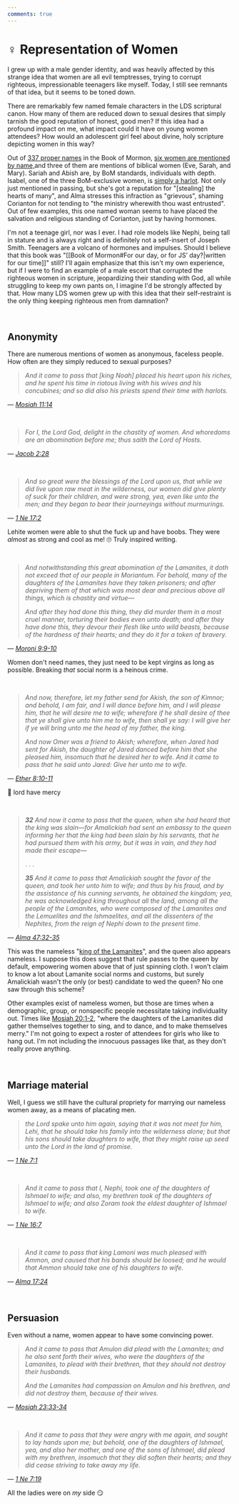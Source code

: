 ```yaml
---
comments: true
---
```

# ♀️ Representation of Women

I grew up with a male gender identity, and was heavily affected by this strange idea that women are all evil temptresses, trying to corrupt righteous, impressionable teenagers like myself. Today, I still see remnants of that idea, but it seems to be toned down.

There are remarkably few named female characters in the LDS scriptural canon. How many of them are reduced down to sexual desires that simply tarnish the good reputation of honest, good men? If this idea had a profound impact on me, what impact could it have on young women attendees?
How would an adolescent girl feel about divine, holy scripture depicting women in this way?

Out of [337 proper names](https://eom.byu.edu/index.php/Book_of_Mormon_Names) in the Book of Mormon, [six women are mentioned by name,](https://eom.byu.edu/index.php/Women_in_the_Book_of_Mormon)and three of them are mentions of biblical women (Eve, Sarah, and Mary). 
Sariah and Abish are, by BoM standards, individuals with depth. Isabel, one of the three BoM-exclusive women, is [simply a harlot](https://www.churchofjesuschrist.org/study/scriptures/bofm/alma/39?lang=eng&id=3-5#p3). Not only just mentioned in passing, but she's got a reputation for "[stealing] the hearts of many", and Alma stresses this infraction as "grievous", shaming Corianton for not tending to "the ministry wherewith thou wast entrusted". Out of few examples, this one named woman seems to have placed the salvation and religious standing of Corianton, just by having hormones.

I'm not a teenage girl, nor was I ever. I had role models like Nephi, being tall in stature and is always right and is definitely not a self-insert of Joseph Smith. Teenagers are a volcano of hormones and impulses. Should I believe that this book was "[[Book of Mormon#For our day, or for JS’ day?|written for our time]]" still? I'll again emphasize that this isn't my own experience, but if I were to find an example of a male escort that corrupted the righteous women in scripture, jeopardizing their standing with God, all while struggling to keep my own pants on, I imagine I'd be strongly affected by that. How many LDS women grew up with this idea that their self-restraint is the only thing keeping righteous men from damnation?

&nbsp;

## Anonymity
There are numerous mentions of women as anonymous, faceless people. How often are they simply reduced to sexual purposes?

>*And it came to pass that [king Noah] placed his heart upon his riches, and he spent his time in riotous living with his wives and his concubines; and so did also his priests spend their time with harlots.*

— _[Mosiah 11:14](https://www.churchofjesuschrist.org/study/scriptures/bofm/mosiah/11?lang=eng&id=14#13)_

&nbsp;

>*For I, the Lord God, delight in the chastity of women. And whoredoms are an abomination before me; thus saith the Lord of Hosts.*

— _[Jacob 2:28](https://www.churchofjesuschrist.org/study/scriptures/bofm/jacob/2?lang=eng&id=p28#p28)_

&nbsp;

>*And so great were the blessings of the Lord upon us, that while we did live upon raw meat in the wilderness, our women did give plenty of suck for their children, and were strong, yea, even like unto the men; and they began to bear their journeyings without murmurings.*

— _[1 Ne 17:2](https://www.churchofjesuschrist.org/study/scriptures/bofm/1-ne/17?lang=eng&id=p2#p2)_

Lehite women were able to shut the fuck up and have boobs. They were *almost* as strong and cool as me! 🙄 Truly inspired writing.

&nbsp;

>*And notwithstanding this great abomination of the Lamanites, it doth not exceed that of our people in Moriantum. For behold, many of the daughters of the Lamanites have they taken prisoners; and after depriving them of that which was most dear and precious above all things, which is chastity and virtue—*
>
>*And after they had done this thing, they did murder them in a most cruel manner, torturing their bodies even unto death; and after they have done this, they devour their flesh like unto wild beasts, because of the hardness of their hearts; and they do it for a token of bravery.*

— _[Moroni 9:9-10](https://www.churchofjesuschrist.org/study/scriptures/bofm/moro/9?lang=eng&id=p9-p10#p9)_

Women don't need names, they just need to be kept virgins as long as possible. Breaking *that* social norm is a heinous crime.

&nbsp;

>*And now, therefore, let my father send for Akish, the son of Kimnor; and behold, I am fair, and I will dance before him, and I will please him, that he will desire me to wife; wherefore if he shall desire of thee that ye shall give unto him me to wife, then shall ye say: I will give her if ye will bring unto me the head of my father, the king.*
>
>*And now Omer was a friend to Akish; wherefore, when Jared had sent for Akish, the daughter of Jared danced before him that she pleased him, insomuch that he desired her to wife. And it came to pass that he said unto Jared: Give her unto me to wife.*

— _[Ether 8:10-11](https://www.churchofjesuschrist.org/study/scriptures/bofm/ether/8?lang=eng&id=10-11#9)_

🥵 lord have mercy

&nbsp;

>***32** And now it came to pass that the queen, when she had heard that the king was slain—for Amalickiah had sent an embassy to the queen informing her that the king had been slain by his servants, that he had pursued them with his army, but it was in vain, and they had made their escape—*
>
> . . .
>
>***35** And it came to pass that Amalickiah sought the favor of the queen, and took her unto him to wife; and thus by his fraud, and by the assistance of his cunning servants, he obtained the kingdom; yea, he was acknowledged king throughout all the land, among all the people of the Lamanites, who were composed of the Lamanites and the Lemuelites and the Ishmaelites, and all the dissenters of the Nephites, from the reign of Nephi down to the present time.*

— _[Alma 47:32-35](https://www.churchofjesuschrist.org/study/scriptures/bofm/alma/47?lang=eng&id=32-35#31)_

This was the nameless "[king of the Lamanites](https://www.churchofjesuschrist.org/study/scriptures/bofm/alma/47?lang=eng&id=p1#p1)", and the queen also appears nameless. I suppose this does suggest that rule passes to the queen by default, empowering women above that of just spinning cloth. I won't claim to know a lot about Lamanite social norms and customs, but surely Amalickiah wasn't the only (or best) candidate to wed the queen? No one saw through this scheme?

Other examples exist of nameless women, but those are times when a demographic, group, or nonspecific people necessitate taking individuality out. Times like [Mosiah 20:1-2](https://www.churchofjesuschrist.org/study/scriptures/bofm/mosiah/20?lang=eng&id=1#p1), "where the daughters of the Lamanites did gather themselves together to sing, and to dance, and to make themselves merry." I'm not going to expect a roster of attendees for girls who like to hang out. I'm not including the innocuous passages like that, as they don't really prove anything.

&nbsp;

## Marriage material
Well, I guess we still have the cultural propriety for marrying our nameless women away, as a means of placating men.

>*the Lord spake unto him again, saying that it was not meet for him, Lehi, that he should take his family into the wilderness alone; but that his sons should take daughters to wife, that they might raise up seed unto the Lord in the land of promise.*

— _[1 Ne 7:1](https://www.churchofjesuschrist.org/study/scriptures/bofm/1-ne/7?lang=eng&id=1#primary)_

&nbsp;

>*And it came to pass that I, Nephi, took one of the daughters of Ishmael to wife; and also, my brethren took of the daughters of Ishmael to wife; and also Zoram took the eldest daughter of Ishmael to wife.*

— _[1 Ne 16:7](https://www.churchofjesuschrist.org/study/scriptures/bofm/1-ne/16?lang=eng&id=7#6)_

&nbsp;

>*And it came to pass that king Lamoni was much pleased with Ammon, and caused that his bands should be loosed; and he would that Ammon should take one of his daughters to wife.*

— _[Alma 17:24](https://www.churchofjesuschrist.org/study/scriptures/bofm/alma/17?lang=eng&id=24#23)_

&nbsp;

## Persuasion
Even without a name, women appear to have some convincing power.

>*And it came to pass that Amulon did plead with the Lamanites; and he also sent forth their wives, who were the daughters of the Lamanites, to plead with their brethren, that they should not destroy their husbands.*
>
>*And the Lamanites had compassion on Amulon and his brethren, and did not destroy them, because of their wives.*

— _[Mosiah 23:33-34](https://www.churchofjesuschrist.org/study/scriptures/bofm/mosiah/23?lang=eng&id=p33-p34#p33)_

&nbsp;

>*And it came to pass that they were angry with me again, and sought to lay hands upon me; but behold, one of the daughters of Ishmael, yea, and also her mother, and one of the sons of Ishmael, did plead with my brethren, insomuch that they did soften their hearts; and they did cease striving to take away my life.*

— _[1 Ne 7:19](https://www.churchofjesuschrist.org/study/scriptures/bofm/1-ne/7?lang=eng&id=p19#p19)_

All the ladies were on *my* side 😏